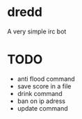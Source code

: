 dredd
=====

A very simple irc bot

TODO
===

* anti flood command
* save score in a file
* drink command
* ban on ip adress
* update command

